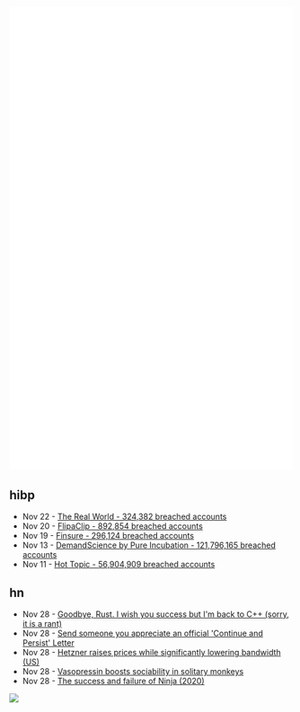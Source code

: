 ![Metrics](https://raw.githubusercontent.com/phixion/phixion/master/metrics.svg)

## hibp

<!--
for https://github.com/phixion/phixion/blob/main/.github/workflows/feeds.yml
-->
<!--START_SECTION:haveibeenpwnd-->
- Nov 22 - [The Real World - 324,382 breached accounts](https://haveibeenpwned.com/PwnedWebsites#TheRealWorld)
- Nov 20 - [FlipaClip - 892,854 breached accounts](https://haveibeenpwned.com/PwnedWebsites#FlipaClip)
- Nov 19 - [Finsure - 296,124 breached accounts](https://haveibeenpwned.com/PwnedWebsites#Finsure)
- Nov 13 - [DemandScience by Pure Incubation - 121,796,165 breached accounts](https://haveibeenpwned.com/PwnedWebsites#DemandScience)
- Nov 11 - [Hot Topic - 56,904,909 breached accounts](https://haveibeenpwned.com/PwnedWebsites#HotTopic)
<!--END_SECTION:haveibeenpwnd-->

## hn

<!--
for https://github.com/phixion/phixion/blob/main/.github/workflows/feeds.yml
-->
<!--START_SECTION:hn-->
- Nov 28 - [Goodbye, Rust. I wish you success but I'm back to C++ (sorry, it is a rant)](https://old.reddit.com/r/rust/comments/1h15md8/goodbye_rust_i_wish_you_success_but_im_back_to_c/)
- Nov 28 - [Send someone you appreciate an official 'Continue and Persist' Letter](https://ContinueAndPersist.org)
- Nov 28 - [Hetzner raises prices while significantly lowering bandwidth (US)](https://adriano.fyi/posts/hetzner-raises-prices-while-significantly-lowering-bandwidth-in-us/)
- Nov 28 - [Vasopressin boosts sociability in solitary monkeys](https://www.thetransmitter.org/spectrum/vasopressin-boosts-sociability-in-solitary-monkeys/)
- Nov 28 - [The success and failure of Ninja (2020)](https://neugierig.org/software/blog/2020/05/ninja.html)
<!--END_SECTION:hn-->

<!--
for https://yhype.me
-->
![](https://hit.yhype.me/github/profile?user_id=13013670)
